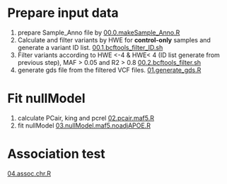 
# Prepare input data
1. prepare Sample_Anno file by [00.0.makeSample_Anno.R](00.0.makeSample_Anno.R)
2. Calculate and filter variants by HWE for **control-only** samples and generate a variant ID list. [00.1.bcftools_filter_ID.sh](https://github.com/plCas/SNP-SV-imputation-panel-building-pipeline/blob/9496c44894345fe893307565db82e47ffa4e26f1/single%20variant%20association%20test/00.1.bcftools_filter_ID.sh)
3. Filter variants according to HWE <-4 & HWE< 4 (ID list generate from previous step),  MAF > 0.05 and R2 > 0.8 [00.2.bcftools_filter.sh](https://github.com/plCas/SNP-SV-imputation-panel-building-pipeline/blob/9496c44894345fe893307565db82e47ffa4e26f1/single%20variant%20association%20test/00.2.bcftools_filter.sh)
4. generate gds file from the filtered VCF files. [01.generate_gds.R](https://github.com/plCas/SNP-SV-imputation-panel-building-pipeline/blob/9496c44894345fe893307565db82e47ffa4e26f1/single%20variant%20association%20test/01.generate_gds.R)

# Fit nullModel
1. calculate PCair, king and pcrel [02.pcair.maf5.R](https://github.com/plCas/SNP-SV-imputation-panel-building-pipeline/blob/9496c44894345fe893307565db82e47ffa4e26f1/single%20variant%20association%20test/02.pcair.maf5.R)
2. fit nullModel [03.nullModel.maf5.noadjAPOE.R](https://github.com/plCas/SNP-SV-imputation-panel-building-pipeline/blob/9496c44894345fe893307565db82e47ffa4e26f1/single%20variant%20association%20test/03.nullModel.maf5.noadjAPOE.R)

# Association test
[04.assoc.chr.R](https://github.com/plCas/SNP-SV-imputation-panel-building-pipeline/blob/9496c44894345fe893307565db82e47ffa4e26f1/single%20variant%20association%20test/04.assoc.chr.R)
